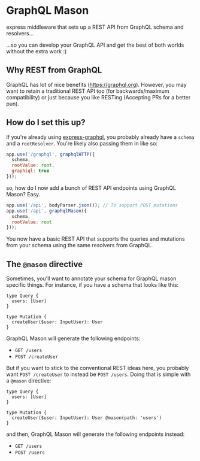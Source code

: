 # GraphQL Mason

express middleware that sets up a REST API from GraphQL schema and resolvers...

...so you can develop your GraphQL API and get the best of both worlds without the extra work :)

## Why REST from GraphQL

GraphQL has  lot of nice benefits (https://graphql.org). However, you may want to retain a traditional REST API too (for backwards/maximum compatibility) or just because you like RESTing (Accepting PRs for a better pun).

## How do I set this up?

If you're already using [express-graphql](https://github.com/graphql/express-graphql), you probably already have a `schema` and a `rootResolver`. You're likely also passing them in like so:

```javascript
app.use('/graphql', graphqlHTTP({
  schema,
  rootValue: root,
  graphiql: true
}));
```

so, how do I now add a bunch of REST API endpoints using GraphQL Mason? Easy.
```javascript
app.use('/api', bodyParser.json()); // To support POST mutations
app.use('/api', graphqlMason({
  schema, 
  rootValue: root
}));
```

You now have a basic REST API that supports the queries and mutations from your schema using the same resolvers from GraphQL.

## The `@mason` directive

Sometimes, you'll want to annotate your schema for GraphQL mason specific things. For instance, if you have a schema that looks like this:

```
type Query {
  users: [User]
}

type Mutation {
  createUser($user: InputUser): User
}
```

GraphQL Mason will generate the following endpoints:

* `GET /users`
* `POST /createUser`

But if you want to stick to the conventional REST ideas here, you probably want `POST /createUser` to instead be `POST /users`. Doing that is simple with a `@mason` directive:

```
type Query {
  users: [User]
}

type Mutation {
  createUser($user: InputUser): User @mason(path: 'users')
}
```

and then, GraphQL Mason will generate the following endpoints instead:

* `GET /users`
* `POST /users`
